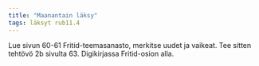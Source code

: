 ```yaml
---
title: "Maanantain läksy"
tags: läksyt rub11.4
---
```


Lue sivun 60-61 Fritid-teemasanasto, merkitse uudet ja vaikeat. Tee sitten tehtövö 2b sivulta 63. Digikirjassa Fritid-osion alla.